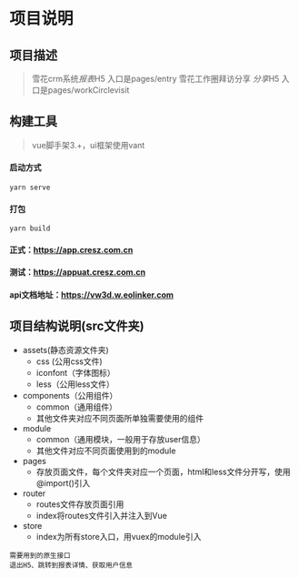 # 项目说明

## 项目描述
> 雪花crm系统*报表*H5 入口是pages/entry
> 雪花工作圈拜访分享 *分享*H5 入口是pages/workCirclevisit

## 构建工具
> vue脚手架3.+，ui框架使用vant

#### 启动方式
```
yarn serve
```

#### 打包
```
yarn build
```

#### 正式：https://app.cresz.com.cn
#### 测试：https://appuat.cresz.com.cn
#### api文档地址：https://vw3d.w.eolinker.com

## 项目结构说明(src文件夹)
* assets(静态资源文件夹)
    * css (公用css文件)
    * iconfont（字体图标）
    * less（公用less文件）
* components（公用组件）
    * common（通用组件）
    * 其他文件夹对应不同页面所单独需要使用的组件
* module
    * common（通用模块，一般用于存放user信息）
    * 其他文件对应不同页面使用到的module
* pages
    * 存放页面文件，每个文件夹对应一个页面，html和less文件分开写，使用@import()引入
* router
    * routes文件存放页面引用
    * index将routes文件引入并注入到Vue
* store
    * index为所有store入口，用vuex的module引入
```
需要用到的原生接口
退出H5、跳转到报表详情、获取用户信息
```